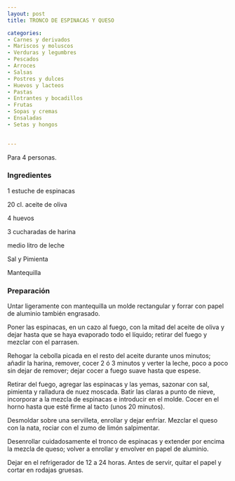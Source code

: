```yaml
---
layout: post
title: TRONCO DE ESPINACAS Y QUESO

categories:
- Carnes y derivados
- Mariscos y moluscos
- Verduras y legumbres
- Pescados
- Arroces
- Salsas
- Postres y dulces
- Huevos y lacteos
- Pastas
- Entrantes y bocadillos
- Frutas
- Sopas y cremas
- Ensaladas
- Setas y hongos
 

---
```


Para 4 personas.

<h3>Ingredientes</h3>

1 estuche de espinacas

20 cl. aceite de oliva

4 huevos

3 cucharadas de harina

medio litro de leche

Sal y Pimienta

Mantequilla

<h3>Preparación</h3>

Untar ligeramente con mantequilla un molde rectangular y forrar con papel de aluminio también engrasado.

Poner las espinacas, en un cazo al fuego, con la mitad del aceite de oliva y dejar hasta que se haya evaporado todo el líquido; retirar del fuego y mezclar con el parrasen.

Rehogar la cebolla picada en el resto del aceite durante unos minutos; añadir la harina, remover, cocer 2 ó 3 minutos y verter la leche, poco a poco sin dejar de remover; dejar cocer a fuego suave hasta que espese.

Retirar del fuego, agregar las espinacas y las yemas, sazonar con sal, pimienta y ralladura de nuez moscada. Batir las claras a punto de nieve, incorporar a la mezcla de espinacas e introducir en el molde. Cocer en el horno hasta que esté firme al tacto (unos 20 minutos).

Desmoldar sobre una servilleta, enrollar y dejar enfríar. Mezclar el queso con la nata, rociar con el zumo de limón salpimentar.

Desenrollar cuidadosamente el tronco de espinacas y extender por encima la mezcla de queso; volver a enrollar y envolver en papel de aluminio.

Dejar en el refrigerador de 12 a 24 horas. Antes de servir, quitar el papel y cortar en rodajas gruesas.

